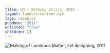 ```yaml
---
title: LM ~ Working stills, 2011
layout: layouts/content.njk
tags: resource
pubdate: "2011"
unlisted: "true"
children: []
---
```

![Making of Luminous Matter, set designing, 2011](https://ik.imagekit.io/mp/aam/tr:w-1000/ali-akbar-mehta_luminous-matter_set-design_2011.jpg)
